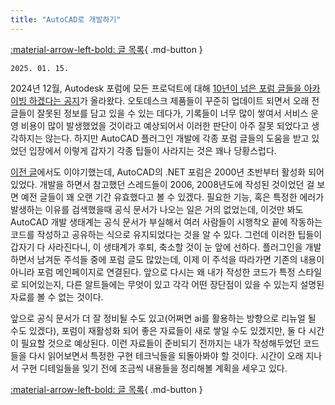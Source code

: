 ```yaml
---
title: "AutoCAD로 개발하기"
---
```


[:material-arrow-left-bold: 글 목록](../index.md){ .md-button }

`2025. 01. 15.`

2024년 12월, Autodesk 포럼에 모든 프로덕트에 대해 [10년이 넘은 포럼 글들을 아카이빙 하겠다는 공지](https://forums.autodesk.com/t5/community-announcements/community-content-archiving-announcement-and-faq/td-p/13187702)가 올라왔다. 오토데스크 제품들이 꾸준히 업데이트 되면서 오래 전 글들이 잘못된 정보를 담고 있을 수 있는 데다가, 기록들이 너무 많이 쌓여서 서비스 운영 비용이 많이 발생했었을 것이라고 예상되어서 이러한 판단이 아주 잘못 되었다고 생각하지는 않는다. 하지만 AutoCAD 플러그인 개발에 각종 포럼 글들의 도움을 받고 있었던 입장에서 이렇게 갑자기 각종 팁들이 사라지는 것은 꽤나 당황스럽다.

[이전 글](../2024/0707.md)에서도 이야기했는데, AutoCAD의 .NET 포럼은 2000년 초반부터 활성화 되어있었다. 개발을 하면서 참고했던 스레드들이 2006, 2008년도에 작성된 것이었던 걸 보면 예전 글들이 꽤 오랜 기간 유효했다고 볼 수 있겠다. 필요한 기능, 혹은 특정한 에러가 발생하는 이유를 검색했을때 공식 문서가 나오는 일은 거의 없었는데, 이것만 봐도 AutoCAD 개발 생태계는 공식 문서가 부실해서 여러 사람들이 시행착오 끝에 작동하는 코드를 작성하고 공유하는 식으로 유지되었다는 것을 알 수 있다. 그런데 이러한 팁들이 갑자기 다 사라진다니, 이 생태계가 후퇴, 축소할 것이 눈 앞에 선하다. 플러그인을 개발하면서 남겨둔 주석들 중에 포럼 글도 많았는데, 이제 이 주석을 따라가면 기존의 내용이 아니라 포럼 메인페이지로 연결된다. 앞으로 다시는 왜 내가 작성한 코드가 특정 스타일로 되어있는지, 다른 알트들에는 무엇이 있고 각각 어떤 장단점이 있을 수 있는지 설명된 자료를 볼 수 없는 것이다.

앞으로 공식 문서가 더 잘 정비될 수도 있고(어쩌면 ai를 활용하는 방향으로 리뉴얼 될 수도 있겠다), 포럼이 재활성화 되어 좋은 자료들이 새로 쌓일 수도 있겠지만, 둘 다 시간이 필요할 것으로 예상된다. 이런 자료들이 준비되기 전까지는 내가 작성해두었던 코드들을 다시 읽어보면서 특정한 구현 테크닉들을 되돌아봐야 할 것이다. 시간이 오래 지나서 구현 디테일들을 잊기 전에 조금씩 내용들을 정리해볼 계획을 세우고 있다.

[:material-arrow-left-bold: 글 목록](../index.md){ .md-button }
